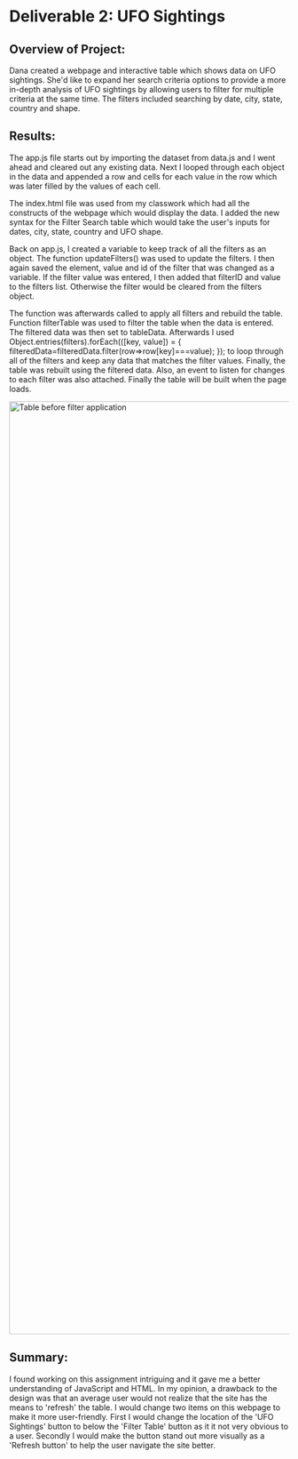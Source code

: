 # Deliverable 2: UFO Sightings

## Overview of Project:

Dana created a webpage and interactive table which shows data on UFO sightings. She'd like to expand her search criteria options to provide a more in-depth analysis of UFO sightings by allowing users to filter for multiple criteria at the same time. The filters included searching by date, city, state, country and shape.

## Results:

The app.js file starts out by importing the dataset from data.js and I went ahead and cleared out any existing data. Next I looped through each object in the data and appended a row and cells for each value in the row which was later filled by the values of each cell. 

The index.html file was used from my classwork which had all the constructs of the webpage which would display the data. I added the new syntax for the Filter Search table which would take the user's inputs for dates, city, state, country and UFO shape. 

Back on app.js, I created a variable to keep track of all the filters as an object. The function updateFilters() was used to update the filters. I then again saved the element, value and id of the filter that was changed as a variable. If the filter value was entered, I then added that filterID and value to the filters list. Otherwise the filter would be cleared from the filters object.

The function was afterwards called to apply all filters and rebuild the table. Function filterTable was used to filter the table when the data is entered. The filtered data was then set to tableData. Afterwards I used 
Object.entries(filters).forEach(([key, value]) = { 
filteredData=filteredData.filter(row=>row[key]===value);
});
to loop through all of the filters and keep any data that matches the filter values. Finally, the table was rebuilt using the filtered data. Also, an event to listen for changes to each filter was also attached. Finally the table will be built when the page loads. 


<img width="1679" alt="Table before filter application" src="https://user-images.githubusercontent.com/95712234/167770394-64562b9e-f5a8-472f-8ff0-b071c8896660.png">


## Summary:

I found working on this assignment intriguing and it gave me a better understanding of JavaScript and HTML. In my opinion, a drawback to the design was that an average user would not realize that the site has the means to 'refresh' the table. I would change two items on this webpage to make it more user-friendly. First I would change the location of the 'UFO Sightings' button to below the 'Filter Table' button as it it not very obvious to a user. Secondly I would make the button stand out more visually as a 'Refresh button' to help the user navigate the site better.


